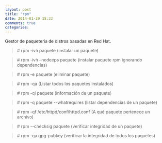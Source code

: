 ```yaml
---
layout: post
title: "rpm"
date: 2014-01-29 18:33
comments: true
categories: 
---
```

Gestor de paqueteria de distros basadas en Red Hat.

>\# rpm -ivh paquete (instalar un paquete) 

>\# rpm -ivh –nodeeps paquete (instalar paquete rpm ignorando dependencias) 

>\# rpm -e paquete (eliminar paquete) 

>\# rpm -qa (Listar todos los paquetes instalados) 

>\# rpm -qi paquete (información de un paquete) 

>\# rpm -q paquete --whatrequires (listar dependencias de un paquete) 

>\# rpm -qf /etc/httpd/conf/httpd.conf (A qué paquete pertenece un archivo) 

>\# rpm --checksig paquete (verificar integridad de un paquete) 

>\# rpm -qa gpg-pubkey (verificar la integridad de todos los paquetes) 

